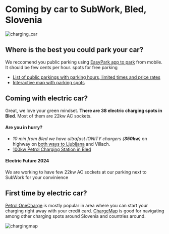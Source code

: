 # Coming by car to SubWork, Bled, Slovenia

![charging_car](./pics/charging_car.png)

## Where is the best you could park your car?

We reccomend you public parking using [EasyPark app to park](https://easypark.si/) from mobile. It should be few cents per hour.
spots for free parking
- [List of public parkings with parking hours, limited times and price rates](https://www.bled.si/en/information/getting-around-bled/20190920131938/parking-lots/)
- [Interactive map with parking spots](https://map.e-bled.si/)

## Coming with electric car?

Great, we love your green mindset. **There are 38 electric charging spots in Bled**. 
Most of them are 22kw AC sockets.

#### Are you in hurry? 
- _10 min from Bled we have ultrafast IONITY chargers (**350kw**)_ on highway on [both ways to Ljubljana](https://maps.app.goo.gl/i8m47H8Jv9d2M1BE6) and Villach. 
- [100kw Petrol Charging Station in Bled](https://maps.app.goo.gl/nNvu9pFswApXWaeL6)

#### Electric Future 2024
We are working to have few 22kw AC sockets at our parking next to SubWork for your convinience

## First time by electric car?
[Petrol OneCharge](https://onecharge.eu/) is mostly popular in area where you can start your charging right away with your credit card. 
[ChargeMap](https://chargemap.com/map) is good for navigating among other charging spots around Slovenia and countries around.

![chargingmap](pics/chargingmap.png)
